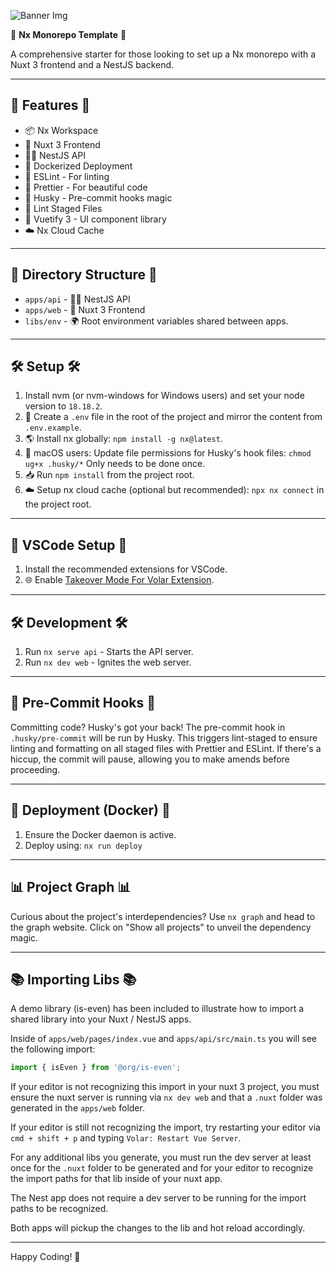![Banner Img](https://i.imgur.com/t2wwuZV.png)

🚀 **Nx Monorepo Template** 🚀

A comprehensive starter for those looking to set up a Nx monorepo with a Nuxt 3 frontend and a NestJS backend.

---

## 🌟 **Features** 🌟

- 📦 Nx Workspace
- 🎨 Nuxt 3 Frontend
- 🐱‍💻 NestJS API
- 🐳 Dockerized Deployment
- 🚫 ESLint - For linting
- 💅 Prettier - For beautiful code
- 🐶 Husky - Pre-commit hooks magic
- 📄 Lint Staged Files
- 🌌 Vuetify 3 - UI component library
- ☁️ Nx Cloud Cache

---

## 📂 **Directory Structure** 📂

- `apps/api` - 🐱‍💻 NestJS API
- `apps/web` - 🎨 Nuxt 3 Frontend
- `libs/env` - 🌍 Root environment variables shared between apps.

---

## 🛠 **Setup** 🛠

1. Install nvm (or nvm-windows for Windows users) and set your node version to `18.18.2`.
2. 📄 Create a `.env` file in the root of the project and mirror the content from `.env.example`.
3. 🌎 Install nx globally: `npm install -g nx@latest`.
4. 🍎 macOS users: Update file permissions for Husky's hook files: `chmod ug+x .husky/*` Only needs to be done once.
5. 📥 Run `npm install` from the project root.
6. ☁️ Setup nx cloud cache (optional but recommended): `npx nx connect` in the project root.

---

## 💼 **VSCode Setup** 💼

1. Install the recommended extensions for VSCode.
2. 🌐 Enable [Takeover Mode For Volar Extension](https://vuejs.org/guide/typescript/overview.html#volar-takeover-mode).

---

## 🛠 **Development** 🛠

1. Run `nx serve api` - Starts the API server.
2. Run `nx dev web` - Ignites the web server.

---

## 📌 **Pre-Commit Hooks** 📌

Committing code? Husky's got your back! The pre-commit hook in `.husky/pre-commit` will be run by Husky. This triggers lint-staged to ensure linting and formatting on all staged files with Prettier and ESLint. If there's a hiccup, the commit will pause, allowing you to make amends before proceeding.

---

## 🚢 **Deployment (Docker)** 🚢

1. Ensure the Docker daemon is active.
2. Deploy using: `nx run deploy`

---

## 📊 **Project Graph** 📊

Curious about the project's interdependencies? Use `nx graph` and head to the graph website. Click on "Show all projects" to unveil the dependency magic.

---

## 📚 **Importing Libs** 📚

A demo library (is-even) has been included to illustrate how to import a shared library into your Nuxt / NestJS apps.

Inside of `apps/web/pages/index.vue` and `apps/api/src/main.ts` you will see the following import:

```ts
import { isEven } from '@org/is-even';
```

If your editor is not recognizing this import in your nuxt 3 project, you must ensure the nuxt server is running via `nx dev web` and that a `.nuxt` folder was generated in the `apps/web` folder.

If your editor is still not recognizing the import, try restarting your editor via `cmd + shift + p` and typing `Volar: Restart Vue Server`.

For any additional libs you generate, you must run the dev server at least once for the `.nuxt` folder to be generated and for your editor to recognize the import paths for that lib inside of your nuxt app.

The Nest app does not require a dev server to be running for the import paths to be recognized.

Both apps will pickup the changes to the lib and hot reload accordingly.

---

Happy Coding! 🎉
